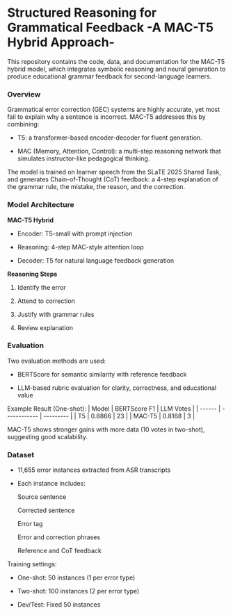 # Structured Reasoning for Grammatical Feedback -A MAC-T5 Hybrid Approach-

This repository contains the code, data, and documentation for the MAC-T5 hybrid model, which integrates symbolic reasoning and neural generation to produce educational grammar feedback for second-language learners.

### Overview

Grammatical error correction (GEC) systems are highly accurate, yet most fail to explain why a sentence is incorrect. MAC-T5 addresses this by combining:

* T5: a transformer-based encoder-decoder for fluent generation.

* MAC (Memory, Attention, Control): a multi-step reasoning network that simulates instructor-like pedagogical thinking.

The model is trained on learner speech from the SLaTE 2025 Shared Task, and generates Chain-of-Thought (CoT) feedback: a 4-step explanation of the grammar rule, the mistake, the reason, and the correction.

### Model Architecture

**MAC-T5 Hybrid**

* Encoder: T5-small with prompt injection

* Reasoning: 4-step MAC-style attention loop

* Decoder: T5 for natural language feedback generation

**Reasoning Steps**

1. Identify the error

2. Attend to correction

3. Justify with grammar rules

4. Review explanation

### Evaluation

Two evaluation methods are used:

* BERTScore for semantic similarity with reference feedback

* LLM-based rubric evaluation for clarity, correctness, and educational value

Example Result (One-shot):
| Model  | BERTScore F1 | LLM Votes |
| ------ | ------------ | --------- |
| T5     | 0.8866       | 23        |
| MAC-T5 | 0.8168       | 3         |

MAC-T5 shows stronger gains with more data (10 votes in two-shot), suggesting good scalability.

### Dataset

* 11,655 error instances extracted from ASR transcripts

* Each instance includes:

  Source sentence

  Corrected sentence

  Error tag

  Error and correction phrases

  Reference and CoT feedback

Training settings:

* One-shot: 50 instances (1 per error type)

* Two-shot: 100 instances (2 per error type)

* Dev/Test: Fixed 50 instances
